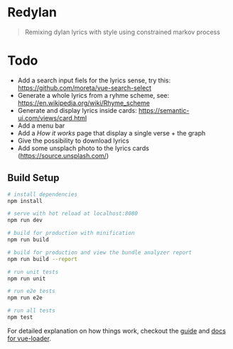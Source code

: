 # Redylan

> Remixing dylan lyrics with style using constrained markov process

# Todo

* Add a search input fiels for the lyrics sense, try this: https://github.com/moreta/vue-search-select
* Generate a whole lyrics from a ryhme scheme, see: https://en.wikipedia.org/wiki/Rhyme_scheme
* Generate and display lyrics inside cards: 	https://semantic-ui.com/views/card.html
* Add a menu bar
* Add a *How it works* page that display a single verse + the graph
* Give the possibility to download lyrics
* Add some unsplach photo to the lyrics cards (https://source.unsplash.com/)

## Build Setup

``` bash
# install dependencies
npm install

# serve with hot reload at localhost:8080
npm run dev

# build for production with minification
npm run build

# build for production and view the bundle analyzer report
npm run build --report

# run unit tests
npm run unit

# run e2e tests
npm run e2e

# run all tests
npm test
```

For detailed explanation on how things work, checkout the [guide](http://vuejs-templates.github.io/webpack/) and [docs for vue-loader](http://vuejs.github.io/vue-loader).
